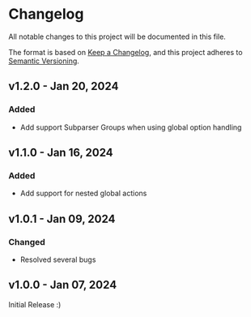 # Changelog

All notable changes to this project will be documented in this file.

The format is based on [Keep a Changelog](https://keepachangelog.com/en/1.0.0/),
and this project adheres to [Semantic Versioning](https://semver.org/spec/v2.0.0.html).


## v1.2.0 - Jan 20, 2024

### Added

* Add support Subparser Groups when using global option handling


## v1.1.0 - Jan 16, 2024

### Added

* Add support for nested global actions


## v1.0.1 - Jan 09, 2024

### Changed

* Resolved several bugs


## v1.0.0 - Jan 07, 2024

Initial Release :)
